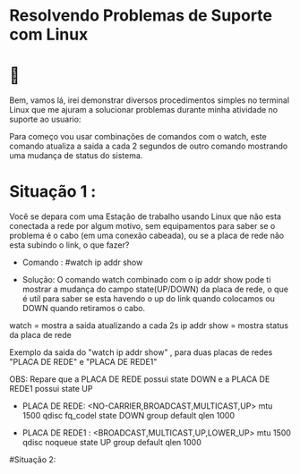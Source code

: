 # Resolvendo Problemas de Suporte com Linux

#   :robot:

Bem, vamos lá, irei demonstrar diversos procedimentos simples no terminal Linux que me ajuram a solucionar 
problemas durante minha atividade no suporte ao usuario:

Para começo vou usar combinações de comandos com o watch, este comando atualiza a saida a cada 2 segundos de outro comando mostrando uma mudança 
de status do sistema.


# Situação 1 :
Você se depara com uma Estação de trabalho usando Linux que não esta conectada a rede por algum motivo, sem equipamentos para saber se o
problema é o cabo (em uma conexão cabeada), ou se a  placa de rede não esta subindo o link, o que fazer?

- Comando :
#watch ip addr show

- Solução:
O comando watch combinado com o ip addr show pode ti mostrar a mudança do campo  state(UP/DOWN) da placa de rede, o que é util para saber se esta havendo o up do link quando colocamos ou DOWN quando retiramos o cabo.

watch = mostra a saida atualizando a cada 2s
ip addr show = mostra status da placa de rede 


Exemplo da saida do "watch ip addr show" , para duas placas de redes "PLACA DE REDE" e "PLACA DE REDE1"

OBS: Repare que a PLACA DE REDE  possui state DOWN e a PLACA DE REDE1 possui state UP

 - PLACA DE REDE: <NO-CARRIER,BROADCAST,MULTICAST,UP> mtu 1500 qdisc fq_codel state DOWN group default qlen 1000
 
 
 - PLACA DE REDE1 : <BROADCAST,MULTICAST,UP,LOWER_UP> mtu 1500 qdisc noqueue state UP group default qlen 1000


#Situação 2:






